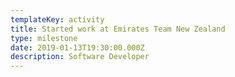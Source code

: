 ```yaml
---
templateKey: activity
title: Started work at Emirates Team New Zealand
type: milestone
date: 2019-01-13T19:30:00.000Z
description: Software Developer
---
```


